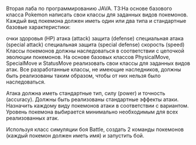 Вторая лаба по программированию JAVA.
ТЗ:На основе базового класса Pokemon написать свои классы для заданных видов покемонов. Каждый вид покемона должен иметь один или два типа и стандартные базовые характеристики:

очки здоровья (HP)
атака (attack)
защита (defense)
специальная атака (special attack)
специальная защита (special defense)
скорость (speed)
Классы покемонов должны наследоваться в соответствии с цепочкой эволюции покемонов. На основе базовых классов PhysicalMove, SpecialMove и StatusMove реализовать свои классы для заданных видов атак. Все разработанные классы, не имеющие наследников, должны быть реализованы таким образом, чтобы от них нельзя было наследоваться.

Атака должна иметь стандартные тип, силу (power) и точность (accuracy). Должны быть реализованы стандартные эффекты атаки. Назначить каждому виду покемонов атаки в соответствии с вариантом. Уровень покемона выбирается минимально необходимым для всех реализованных атак.

Используя класс симуляции боя Battle, создать 2 команды покемонов (каждый покемон должен иметь имя) и запустить бой.
